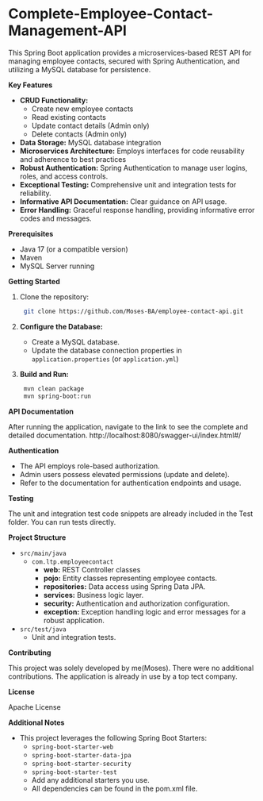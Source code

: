 # Complete-Employee-Contact-Management-API
This Spring Boot application provides a microservices-based REST API for managing employee contacts, secured with Spring Authentication, and utilizing a MySQL database for persistence.


**Key Features**

* **CRUD Functionality:**
    * Create new employee contacts
    * Read existing contacts
    * Update contact details (Admin only)
    * Delete contacts (Admin only)
* **Data Storage:** MySQL database integration
* **Microservices Architecture:** Employs interfaces for code reusability and adherence to best practices
* **Robust Authentication:** Spring Authentication to manage user logins, roles, and access controls.
* **Exceptional Testing:** Comprehensive unit and integration tests for reliability.
* **Informative API Documentation:** Clear guidance on API usage.
* **Error Handling:** Graceful response handling, providing informative error codes and messages.  

**Prerequisites**

* Java 17 (or a compatible version)
* Maven 
* MySQL Server running

**Getting Started**

1. Clone the repository:
   ```bash
    git clone https://github.com/Moses-BA/employee-contact-api.git
   ```

2. **Configure the Database:**
   * Create a MySQL database.
   * Update the database connection properties in `application.properties` (or `application.yml`)

3. **Build and Run:**
   ```bash
    mvn clean package
    mvn spring-boot:run
   ```

**API Documentation**

After running the application, navigate to the link to see the complete and detailed documentation.
http://localhost:8080/swagger-ui/index.html#/

**Authentication**

* The API employs role-based authorization.
* Admin users possess elevated permissions (update and delete).
* Refer to the documentation for authentication endpoints and usage.

**Testing**

The unit and integration test code snippets are already included in the Test folder. You can run tests directly.

**Project Structure**

* `src/main/java`
    * `com.ltp.employeecontact`
        * **web:** REST Controller classes 
        * **pojo:**  Entity classes representing employee contacts.
         * **repositories:**  Data access using Spring Data JPA.
        * **services:** Business logic layer. 
        * **security:**  Authentication and authorization configuration.
        * **exception:**  Exception handling logic and error messages for a robust application.
* `src/test/java`
   * Unit and integration tests.

**Contributing**

This project was solely developed by me(Moses). There were no additional contributions.
The application is already in use by a top tect company.

**License**

Apache License

**Additional Notes**

* This project leverages the following Spring Boot Starters:
    * `spring-boot-starter-web`
    * `spring-boot-starter-data-jpa`
    * `spring-boot-starter-security`
    * `spring-boot-starter-test`
   * Add any additional starters you use.
   * All dependencies can be found in the pom.xml file.

